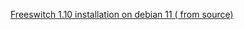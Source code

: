 [Freeswitch 1.10 installation on debian 11 ( from source) ](https://github.com/Omid-Mohajerani/freeswitch/wiki/Freeswitch-1.10-installation-guide-from-source-on-debian-11)
